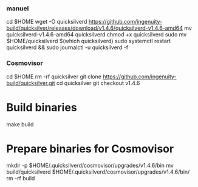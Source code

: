 ### manuel

cd $HOME
wget -O quicksilverd https://github.com/ingenuity-build/quicksilver/releases/download/v1.4.6/quicksilverd-v1.4.6-amd64
mv quicksilverd-v1.4.6-amd64 quicksilverd
chmod +x quicksilverd
sudo mv $HOME/quicksilverd $(which quicksilverd)
sudo systemctl restart quicksilverd && sudo journalctl -u quicksilverd -f


### Cosmovisor

cd $HOME
rm -rf quicksilver
git clone https://github.com/ingenuity-build/quicksilver.git
cd quicksilver
git checkout v1.4.6

# Build binaries
make build

# Prepare binaries for Cosmovisor
mkdir -p $HOME/.quicksilverd/cosmovisor/upgrades/v1.4.6/bin
mv build/quicksilverd $HOME/.quicksilverd/cosmovisor/upgrades/v1.4.6/bin/
rm -rf build
